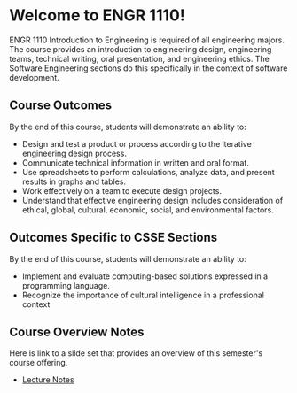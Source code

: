 # Welcome to ENGR 1110!

ENGR 1110 Introduction to Engineering is required of all engineering majors. The
course provides an introduction to engineering design, engineering teams,
technical writing, oral presentation, and engineering ethics. The Software
Engineering sections do this specifically in the context of software
development.


## Course Outcomes

By the end of this course, students will demonstrate an ability to:

- Design and test a product or process according to the iterative engineering design process.
- Communicate technical information in written and oral format.
- Use spreadsheets to perform calculations, analyze data, and present results in graphs and tables.
- Work effectively on a team to execute design projects.
- Understand that effective engineering design includes consideration of ethical, global, cultural, economic, social, and environmental factors.

## Outcomes Specific to CSSE Sections

By the end of this course, students will demonstrate an ability to: 

- Implement and evaluate computing-based solutions expressed in a programming language.
- Recognize the importance of cultural intelligence in a professional context


## Course Overview Notes

Here is link to a slide set that provides an overview of this semester's course offering.

- [Lecture Notes](notes/m00lecture.pdf)


